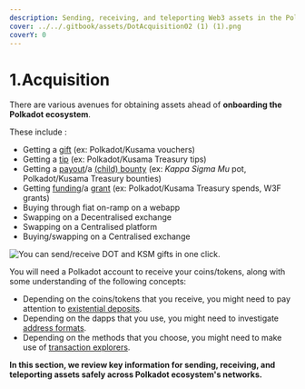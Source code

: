 ```yaml
---
description: Sending, receiving, and teleporting Web3 assets in the Polkadot ecosystem.
cover: ../../.gitbook/assets/DotAcquisition02 (1) (1).png
coverY: 0
---
```


# 1.Acquisition

There are various avenues for obtaining assets ahead of **onboarding the Polkadot ecosystem**.

These include :

* Getting a [gift](https://gifts.polkadot.network/#/generate) (ex: Polkadot/Kusama vouchers)
* Getting a [tip](https://polkadot.js.org/apps/?rpc=wss%3A%2F%2Frpc.dotters.network%2Fpolkadot#/treasury/tips) (ex: Polkadot/Kusama Treasury tips)
* Getting a [payout](https://polkadot.js.org/apps/?rpc=wss%3A%2F%2Fkusama-rpc.polkadot.io#/society)/a [(child) bounty](https://polkadot.js.org/apps/?rpc=wss%3A%2F%2Frpc.dotters.network%2Fpolkadot#/bounties) (ex: _Kappa Sigma Mu_ pot, Polkadot/Kusama Treasury bounties)
* Getting [funding](https://polkadot.js.org/apps/?rpc=wss%3A%2F%2Frpc.dotters.network%2Fpolkadot#/treasury)/a [grant](https://web3.foundation/grants/) (ex: Polkadot/Kusama Treasury spends, W3F grants)
* Buying through fiat on-ramp on a webapp
* Swapping on a Decentralised exchange
* Swapping on a Centralised platform
* Buying/swapping on a Centralised exchange

![You can send/receive DOT and KSM gifts in one click.](../../.gitbook/assets/A\_Gift.JPG)

You will need a Polkadot account to receive your coins/tokens, along with some understanding of the following concepts:

* Depending on the coins/tokens that you receive, you might need to pay attention to [existential deposits](existential-deposits.md).
* Depending on the dapps that you use, you might need to investigate [address formats](address-formats.md).
* Depending on the methods that you choose, you might need to make use of [transaction explorers](transaction-explorers.md).



**In this section, we review key information for sending, receiving, and teleporting assets safely across Polkadot ecosystem's networks.**
